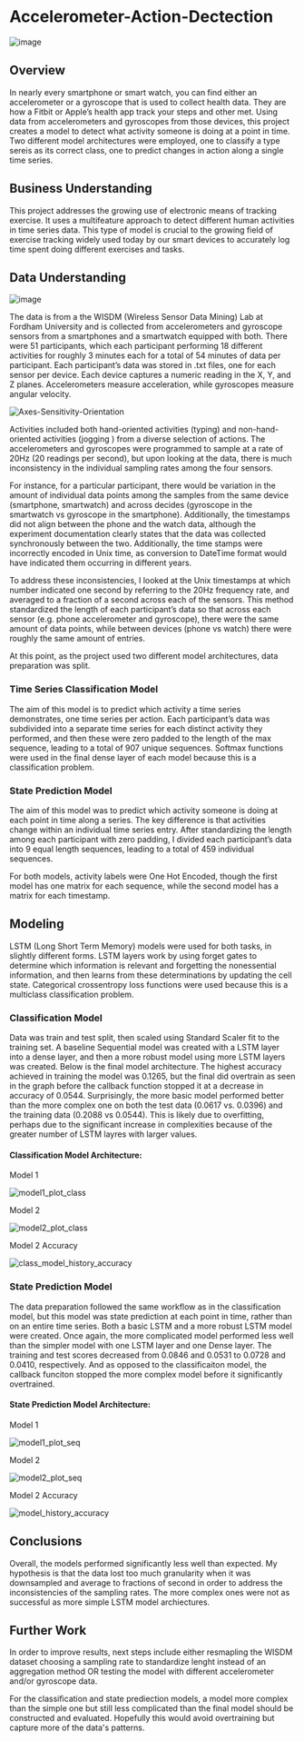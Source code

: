 # Accelerometer-Action-Dectection

![image](https://user-images.githubusercontent.com/110851861/205420746-86a91582-c337-4834-845d-85470846a747.png)

## Overview
In nearly every smartphone or smart watch, you can find either an accelerometer or a gyroscope that is used to collect health data. They are how a Fitbit or Apple’s health app track your steps and other met. Using data from accelerometers and gyroscopes from those devices, this project creates a model to detect what activity someone is doing at a point in time. Two different model architectures were employed, one to classify a type sereis as its correct class, one to predict changes in action along a single time series.

## Business Understanding
This project addresses the growing use of electronic means of tracking exercise. It uses a multifeature approach to detect different human activities in time series data. This type of model is crucial to the growing field of exercise tracking widely used today by our smart devices to accurately log time spent doing different exercises and tasks.

## Data Understanding

![image](https://user-images.githubusercontent.com/110851861/205420691-328335f9-94b0-4f51-a5a8-f846d0871059.png)

The data is from a the WISDM (Wireless Sensor Data Mining) Lab at Fordham University and is collected from accelerometers and gyroscope sensors from a smartphones and a smartwatch equipped with both. There were 51 participants, which each participant performing 18 different activities for roughly 3 minutes each for a total of 54 minutes of data per participant. Each participant’s data was stored in .txt files, one for each sensor per device. Each device captures a numeric reading in the X, Y, and Z planes. Accelerometers measure acceleration, while gyroscopes measure angular velocity.

![Axes-Sensitivity-Orientation](https://user-images.githubusercontent.com/110851861/205399223-45b1cd6f-6cd8-4a0f-9d16-6017df8c188f.jpg)

Activities included both hand-oriented activities (typing) and non-hand-oriented activities (jogging ) from a diverse selection of actions. The accelerometers and gyroscopes were programmed to sample at a rate of 20Hz (20 readings per second), but upon looking at the data, there is much inconsistency in the individual sampling rates among the four sensors.

For instance, for a particular participant, there would be variation in the amount of individual data points among the samples from the same device (smartphone, smartwatch) and across decides (gyroscope in the smartwatch vs gyroscope in the smartphone). Additionally, the timestamps did not align between the phone and the watch data, although the experiment documentation clearly states that the data was collected synchronously between the two. Additionally, the time stamps were incorrectly encoded in Unix time, as conversion to DateTime format would have indicated them occurring in different years.

To address these inconsistencies, I looked at the Unix timestamps at which number indicated one second by referring to the 20Hz frequency rate, and averaged to a fraction of a second across each of the sensors. This method standardized the length of each participant’s data so that across each sensor (e.g. phone accelerometer and gyroscope), there were the same amount of data points, while between devices (phone vs watch) there were roughly the same amount of entries. 

At this point, as the project used two different model architectures, data preparation was split.

### Time Series Classification Model
The aim of this model is to predict which activity a time series demonstrates, one time series per action. Each participant’s data was subdivided into a separate time series for each distinct activity they performed, and then these were zero padded to the length of the max sequence, leading to a total of 907 unique sequences. Softmax functions were used in the final dense layer of each model because this is a classification problem.


### State Prediction Model
The aim of this model was to predict which activity someone is doing at each point in time along a series. The key difference is that activities change within an individual time series entry.
After standardizing the length among each participant with zero padding, I divided each participant’s data into 9 equal length sequences, leading to a total of 459 individual sequences.

For both models, activity labels were One Hot Encoded, though the first model has one matrix for each sequence, while the second model has a matrix for each timestamp.

## Modeling
LSTM (Long Short Term Memory) models were used for both tasks, in slightly different forms. LSTM layers work by using forget gates to determine which information is relevant and forgetting the nonessential information, and then learns from these determinations by updating the cell state. Categorical crossentropy loss functions were used because this is a multiclass classification problem.

### Classification Model
Data was train and test split, then scaled using Standard Scaler fit to the training set. A baseline Sequential model was created with a LSTM layer into a dense layer, and then a more robust model using more LSTM layers was created. Below is the final model architecture. The highest accuracy achieved in training the model was 0.1265, but the final did overtrain as seen in the graph before the callback function stopped it at a decrease in accuracy of 0.0544. Surprisingly, the more basic model performed better than the more complex one on both the test data (0.0617 vs. 0.0396) and the training data (0.2088 vs 0.0544). This is likely due to overfitting, perhaps due to the significant increase in complexities because of the greater number of LSTM layres with larger values.

#### Classification Model Architecture:

Model 1

![model1_plot_class](https://user-images.githubusercontent.com/110851861/205420457-18d39418-9d32-4aff-8ad5-dbaf6791293f.png)

Model 2

![model2_plot_class](https://user-images.githubusercontent.com/110851861/205419320-6a1b8b1e-86de-485b-be00-268d53be536e.png)

Model 2 Accuracy

![class_model_history_accuracy](https://user-images.githubusercontent.com/110851861/205419436-0e8de56f-b60c-4227-9737-4dfffa6a8d4d.png)

### State Prediction Model
The data preparation followed the same workflow as in the classification model, but this model was state prediction at each point in time, rather than on an entire time series. Both a basic LSTM and a more robust LSTM model were created. Once again, the more complicated model performed less well than the simpler model with one LSTM layer and one Dense layer. The training and test scores decreased from 0.0846 and 0.0531 to 0.0728 and 0.0410, respectively. And as opposed to the classificaiton model, the callback funciton stopped the more complex model before it significantly overtrained.

#### State Prediction Model Architecture:

Model 1

![model1_plot_seq](https://user-images.githubusercontent.com/110851861/205420509-c9b5bc19-b6b5-4518-8515-119b5f6692d7.png)

Model 2

![model2_plot_seq](https://user-images.githubusercontent.com/110851861/205419345-b9126e3e-45a7-4f13-af01-544d98dd4d6d.png)

Model 2 Accuracy

![model_history_accuracy](https://user-images.githubusercontent.com/110851861/205419438-71bf14b0-1bfe-4e6a-bdcf-02279b91ff03.png)

## Conclusions
Overall, the models performed significantly less well than expected. My hypothesis is that the data lost too much granularity when it was downsampled and average to fractions of second in order to address the inconsistencies of the sampling rates. The more complex ones were not as successful as more simple LSTM model archiectures.

## Further Work
In order to improve results, next steps include either resmapling the WISDM dataset choosing a sampling rate to standardize lenght instead of an aggregation method OR testing the model with different accelerometer and/or gyroscope data.

For the classification and state prediection models, a model more complex than the simple one but still less complicated than the final model should be constructed and evaluated. Hopefully this would avoid overtraining but capture more of the data's patterns.

